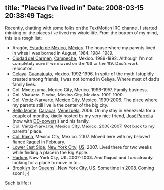 title: "Places I've lived in"
Date: 2008-03-15 20:38:49
Tags: 
---
<p>Recently, chatting with some folks on the <a href="http://textmotion.org" target="_blank">TextMotion</a> IRC channel, I started thinking on the places I&#8217;ve lived my whole life. From the bottom of my mind, this is a rough list:</p>
<ul>
<li>Aragón, <a href="http://en.wikipedia.org/wiki/Mexico_State" target="_blank">Estado de México</a>, <a href="http://en.wikipedia.org/wiki/Mexico" target="_blank">México</a>. The house where my parents lived in when I was borned in August, 1984. 1984-1989.</li>
<li>
<a href="http://en.wikipedia.org/wiki/Ciudad_del_Carmen" target="_blank">Ciudad del Carmen</a>, <a href="http://en.wikipedia.org/wiki/Campeche" target="_blank">Campeche</a>, Mexico. 1989-1992. Although I&#8217;m not completely sure if we moved on the &#8216;88 or the &#8216;89. Dad&#8217;s work relocation.  </li>
<li>
<a href="http://en.wikipedia.org/wiki/Celaya" target="_blank">Celaya</a>, <a href="http://en.wikipedia.org/wiki/Guanajuato_%28state%29" target="_blank">Guanajuato</a>, Mexico. 1992-1996. In spite of the myth I stupidly created among friends, I was not borned in Celaya. Where most of dad&#8217;s family lives. </li>
<li>Col. Moctezuma, Mexico City, Mexico. 1996-1997. Family business. </li>
<li>Col. Viaducto-Piedad, Mexico City, Mexico. 1997-1999.</li>
<li>Col. Vértiz-Narvarte, Mexico City, Mexico. 1999-2006. The place where my parents still live in the center of the big city.</li>
<li>
<a href="http://es.wikipedia.org/wiki/Bello_Monte" target="_blank">Bello Monte</a>, <a href="http://en.wikipedia.org/wiki/Caracas" target="_blank">Caracas</a>, <a href="http://en.wikipedia.org/wiki/Venezuela" target="_blank">Venezuela</a>. 2006. On my stay in Venezuela for a couple of months, kindly hosted by my very nice friend, <a href="http://bureado.com.ve/" target="_blank">José Parrella</a> (now with <a href="http://qa.debian.org/developer.php?login=bureado" target="_blank">DD-powers</a>!) and his family.</li>
<li>Col. Vértiz-Narvarte, Mexico City, Mexico. 2006-2007. Got back to my parents&#8217; place.</li>
<li>
<a href="http://en.wikipedia.org/wiki/Colonia_Roma" target="_blank">Col. Roma</a>, Mexico City, Mexico. 2007. Moved here with my beloved fiancé <a href="http://maggit.com.mx" target="_blank">Raquel</a> in February.</li>
<li>
<a href="http://en.wikipedia.org/wiki/Lower_East_Side" target="_blank">Lower East Side</a>, <a href="http://en.wikipedia.org/wiki/New_York_City" target="_blank">New York City</a>, <a href="http://en.wikipedia.org/wiki/United_States" target="_blank">US</a>. 2007. Lived there for two weeks while finding a place in the Big Apple.</li>
<li>
<a href="http://en.wikipedia.org/wiki/Harlem" target="_blank">Harlem</a>, New York City, US. 2007-2008. And Raquel and I are already looking for a place to move in to&#8230;</li>
<li>
<a href="http://en.wikipedia.org/wiki/Brooklyn" target="_blank">Brooklyn</a> (or <a href="http://en.wikipedia.org/wiki/Queens" target="_blank">Queens</a>), New York City, US. Some time in 2008. Coming soon! ;-)</li>
</ul>Such is life :)
